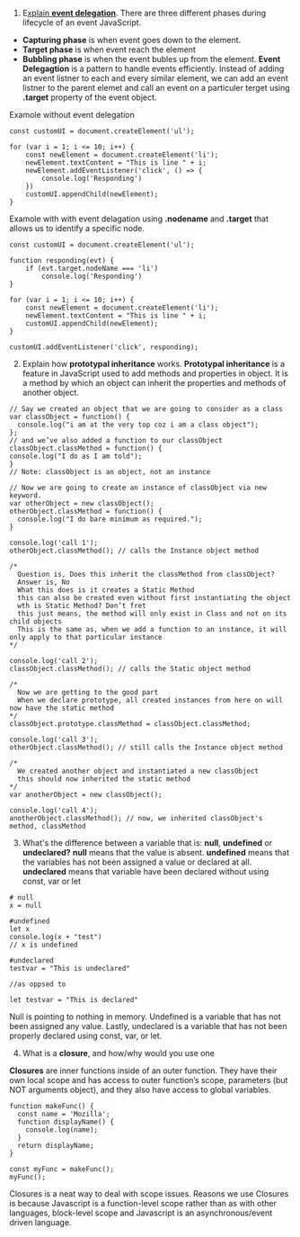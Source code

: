 1. E[xplain **event delegation**](https://www.geeksforgeeks.org/event-delegation-in-javascript/).
  There are three different phases during lifecycle of an event JavaScript.
  - **Capturing phase** is when event goes down to the element.
  - **Target phase** is when event reach the element
  - **Bubbling phase** is when the event bubles up from the element.
  **Event Delegagtion** is a pattern to handle events efficiently. Instead of adding an event listner to each and every similar element, we can add an event listner to the parent elemet and call an event on a particuler terget using **.target** property of the event object.

  Examole without event delegation
  ```
  const customUI = document.createElement('ul');

  for (var i = 1; i <= 10; i++) {
      const newElement = document.createElement('li');
      newElement.textContent = "This is line " + i;
      newElement.addEventListener('click', () => {
          console.log('Responding')
      })
      customUI.appendChild(newElement);
  }
  ```
  Examole with with event delagation using **.nodename** and **.target** that allows us to identify a specific node.
  ```
  const customUI = document.createElement('ul');

  function responding(evt) {
      if (evt.target.nodeName === 'li')
          console.log('Responding')
  }

  for (var i = 1; i <= 10; i++) {
      const newElement = document.createElement('li');
      newElement.textContent = "This is line " + i;
      customUI.appendChild(newElement);
  }

  customUI.addEventListener('click', responding);
  ```

2. Explain how **prototypal inheritance** works.
  **Prototypal inheritance** is a feature in JavaScript used to add methods and properties in object. It is a method by which an object can inherit the properties and methods of another object.
  ```
  // Say we created an object that we are going to consider as a class
  var classObject = function() {
    console.log("i am at the very top coz i am a class object");
  };
  // and we’ve also added a function to our classObject
  classObject.classMethod = function() {
  console.log("I do as I am told");
  }
  // Note: classObject is an object, not an instance

  // Now we are going to create an instance of classObject via new keyword.
  var otherObject = new classObject();
  otherObject.classMethod = function() {
    console.log("I do bare minimum as required.");
  }

  console.log('call 1');
  otherObject.classMethod(); // calls the Instance object method

  /*
    Question is, Does this inherit the classMethod from classObject?
    Answer is, No
    What this does is it creates a Static Method
    this can also be created even without first instantiating the object
    wth is Static Method? Don’t fret
    this just means, the method will only exist in Class and not on its child objects
    This is the same as, when we add a function to an instance, it will only apply to that particular instance
  */

  console.log('call 2');
  classObject.classMethod(); // calls the Static object method

  /*
    Now we are getting to the good part
    When we declare prototype, all created instances from here on will now have the static method
  */
  classObject.prototype.classMethod = classObject.classMethod;

  console.log('call 3');
  otherObject.classMethod(); // still calls the Instance object method

  /*
    We created another object and instantiated a new classObject
    this should now inherited the static method
  */
  var anotherObject = new classObject();

  console.log('call 4');
  anotherObject.classMethod(); // now, we inherited classObject's method, classMethod

  ```

3. What's the difference between a variable that is: **null**, **undefined** or **undeclared?**
  **null** means that the value is absent.
  **undefined** means that the variables has not been assigned a value or declared at all.
  **undeclared** means that variable have been declared without using const, var or let

  ```
  # null
  x = null

  #undefined
  let x
  console.log(x + "test")
  // x is undefined

  #undeclared
  testvar = "This is undeclared"

  //as oppsed to

  let testvar = "This is declared"
  ```

  Null is pointing to nothing in memory. Undefined is a variable that has not been assigned any value. Lastly, undeclared is a variable that has not been properly declared using const, var, or let.

4. What is a **closure**, and how/why would you use one

  **Closures** are inner functions inside of an outer function. They have their own local scope and has access to outer function’s scope, parameters (but NOT arguments object), and they also have access to global variables.
  ```
  function makeFunc() {
    const name = 'Mozilla';
    function displayName() {
      console.log(name);
    }
    return displayName;
  }

  const myFunc = makeFunc();
  myFunc();
  ```

  Closures is a neat way to deal with scope issues. Reasons we use Closures is because Javascript is a function-level scope rather than as with other languages, block-level scope and Javascript is an asynchronous/event driven language.

  